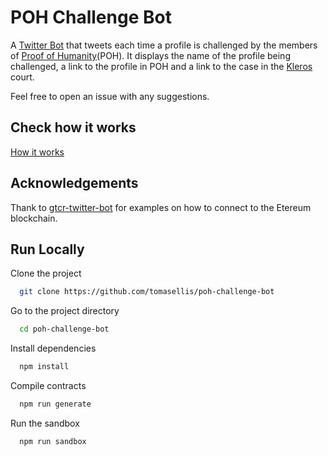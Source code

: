 # POH Challenge Bot

A [Twitter Bot](https://twitter.com/poh_dispute_bot) that tweets each time a profile is challenged by the members of [Proof of Humanity](https://www.proofofhumanity.id/)(POH). It displays the name of the profile being challenged, a link to the profile in POH and a link to the case in the [Kleros](https://kleros.io/) court.

Feel free to open an issue with any suggestions.

## Check how it works

[How it works](https://github.com/tomasellis/poh-challenge-bot/blob/main/HOW_IT_WORKS.md)

## Acknowledgements

Thank to [gtcr-twitter-bot](https://github.com/kleros/gtcr-twitter-bot/) for examples on how to connect to the Etereum blockchain.

## Run Locally

Clone the project

```bash
  git clone https://github.com/tomasellis/poh-challenge-bot
```

Go to the project directory

```bash
  cd poh-challenge-bot
```

Install dependencies

```bash
  npm install
```

Compile contracts

```bash
  npm run generate
```

Run the sandbox

```bash
  npm run sandbox
```
